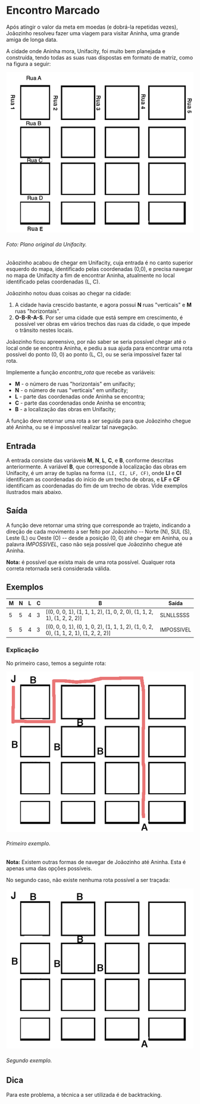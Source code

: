 # Encontro Marcado

Após atingir o valor da meta em moedas (e dobrá-la repetidas vezes), Joãozinho
resolveu fazer uma viagem para visitar Aninha, uma grande amiga de longa data.

A cidade onde Aninha mora, Unifacity, foi muito bem planejada e construída,
tendo todas as suas ruas dispostas em formato de matriz, como na figura a
seguir:

![Ilustração da cidade com ruas dispostas em forma de matriz](cidade.png)

###### Foto: Plano original da Unifacity.

Joãozinho acabou de chegar em Unifacity, cuja entrada é no canto superior
esquerdo do mapa, identificado pelas coordenadas (0,0), e precisa navegar no
mapa de Unifacity a fim de encontrar Aninha, atualmente no local identificado
pelas coordenadas (L, C).

Joãozinho notou duas coisas ao chegar na cidade:

1. A cidade havia crescido bastante, e agora possui **N** ruas "verticais" e
   **M** ruas "horizontais".
2. **O-B-R-A-S**. Por ser uma cidade que está sempre em crescimento, é possível
   ver obras em vários trechos das ruas da cidade, o que impede o trânsito
   nestes locais.

Joãozinho ficou apreensivo, por não saber se seria possível chegar até o local
onde se encontra Aninha, e pediu a sua ajuda para encontrar uma rota possível
do ponto (0, 0) ao ponto (L, C), ou se seria impossível fazer tal rota.

Implemente a função _encontra_rota_ que recebe as variáveis:

- **M** - o número de ruas "horizontais" em unifacity;
- **N** - o número de ruas "verticais" em unifacity;
- **L** - parte das coordenadas onde Aninha se encontra;
- **C** - parte das coordenadas onde Aninha se encontra;
- **B** - a localização das obras em Unifacity;

A função deve retornar uma rota a ser seguida para que Joãozinho chegue até
Aninha, ou se é impossível realizar tal navegação.

## Entrada

A entrada consiste das variáveis **M**, **N**, **L**, **C**, e **B**, conforme
descritas anteriormente. A variável **B**, que corresponde à localização das
obras em Unifacity, é um array de tuplas na forma `(LI, CI, LF, CF)`, onde
**LI** e **CI** identificam as coordenadas do início de um trecho de obras, e
**LF** e **CF** identificam as coordenadas do fim de um trecho de obras. Vide
exemplos ilustrados mais abaixo.

## Saída

A função deve retornar uma string que corresponde ao trajeto, indicando a
direção de cada movimento a ser feito por Joãozinho -- Norte (N), SUL (S), Leste
(L) ou Oeste (O) -- desde a posição (0, 0) até chegar em Aninha, ou a palavra
_IMPOSSIVEL_, caso não seja possível que Joãozinho chegue até Aninha.

**Nota:** é possível que exista mais de uma rota possível. Qualquer rota correta
retornada será considerada válida.

## Exemplos

| M   | N   | L   | C   | B                                                                                      | Saída      |
| --- | --- | --- | --- | -------------------------------------------------------------------------------------- | ---------- |
| 5   | 5   | 4   | 3   | \[(0, 0, 0, 1), (1, 1, 1, 2), (1, 0, 2, 0), (1, 1, 2, 1), (1, 2, 2, 2)\]               | SLNLLSSSS  |
| 5   | 5   | 4   | 3   | \[(0, 0, 0, 1), (0, 1, 0, 2), (1, 1, 1, 2), (1, 0, 2, 0), (1, 1, 2, 1), (1, 2, 2, 2)\] | IMPOSSIVEL |

### Explicação

No primeiro caso, temos a seguinte rota:

![Primeiro exemplo](caminho.png)

###### Primeiro exemplo.

**Nota:** Existem outras formas de navegar de Joãozinho até Aninha. Esta é
apenas uma das opções possíveis.

No segundo caso, não existe nenhuma rota possível a ser traçada:

![Segundo exemplo](impossivel.png)

###### Segundo exemplo.

## Dica

Para este problema, a técnica a ser utilizada é de backtracking.
